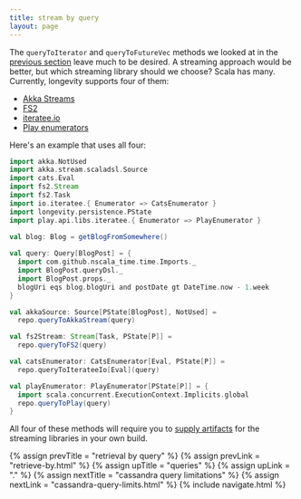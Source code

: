 ```yaml
---
title: stream by query
layout: page
---
```


The `queryToIterator` and `queryToFutureVec` methods we looked at in the [previous
section](retrieve-by.html) leave much to be desired. A streaming approach would be better, but which
streaming library should we choose? Scala has many. Currently, longevity supports four of them:

- [Akka Streams](http://doc.akka.io/docs/akka/2.5.2/scala/stream/index.html)
- [FS2](https://github.com/functional-streams-for-scala/fs2)
- [iteratee.io](https://github.com/travisbrown/iteratee)
- [Play enumerators](https://www.playframework.com/documentation/2.5.x/Enumerators)

Here's an example that uses all four:

```scala
import akka.NotUsed
import akka.stream.scaladsl.Source
import cats.Eval
import fs2.Stream
import fs2.Task
import io.iteratee.{ Enumerator => CatsEnumerator }
import longevity.persistence.PState
import play.api.libs.iteratee.{ Enumerator => PlayEnumerator }
 
val blog: Blog = getBlogFromSomewhere()

val query: Query[BlogPost] = {
  import com.github.nscala_time.time.Imports._
  import BlogPost.queryDsl._
  import BlogPost.props._
  blogUri eqs blog.blogUri and postDate gt DateTime.now - 1.week
}

val akkaSource: Source[PState[BlogPost], NotUsed] =
  repo.queryToAkkaStream(query)

val fs2Stream: Stream[Task, PState[P]] =
  repo.queryToFS2(query)

val catsEnumerator: CatsEnumerator[Eval, PState[P]] =
  repo.queryToIterateeIo[Eval](query)

val playEnumerator: PlayEnumerator[PState[P]] = {
  import scala.concurrent.ExecutionContext.Implicits.global
  repo.queryToPlay(query)
}
```

All four of these methods will require you to
[supply artifacts](../prelims/project-setup.html#supplying-optional-dependencies)
for the streaming libraries in your
own build.


{% assign prevTitle = "retrieval by query" %}
{% assign prevLink  = "retrieve-by.html" %}
{% assign upTitle   = "queries" %}
{% assign upLink    = "." %}
{% assign nextTitle = "cassandra query limitations" %}
{% assign nextLink  = "cassandra-query-limits.html" %}
{% include navigate.html %}
